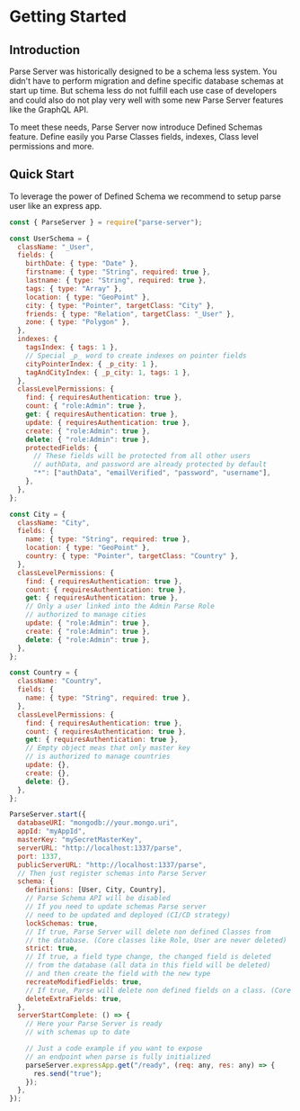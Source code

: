 # Getting Started

## Introduction

Parse Server was historically designed to be a schema less system. You didn't have to perform migration and define specific database schemas at start up time.
But schema less do not fulfill each use case of developers and could also do not play very well with some new Parse Server features like the GraphQL API.

To meet these needs, Parse Server now introduce Defined Schemas feature.
Define easily you Parse Classes fields, indexes, Class level permissions and more.

## Quick Start

To leverage the power of Defined Schema we recommend to setup parse user like an express app.

```js
const { ParseServer } = require("parse-server");

const UserSchema = {
  className: "_User",
  fields: {
    birthDate: { type: "Date" },
    firstname: { type: "String", required: true },
    lastname: { type: "String", required: true },
    tags: { type: "Array" },
    location: { type: "GeoPoint" },
    city: { type: "Pointer", targetClass: "City" },
    friends: { type: "Relation", targetClass: "_User" },
    zone: { type: "Polygon" },
  },
  indexes: {
    tagsIndex: { tags: 1 },
    // Special _p_ word to create indexes on pointer fields
    cityPointerIndex: { _p_city: 1 },
    tagAndCityIndex: { _p_city: 1, tags: 1 },
  },
  classLevelPermissions: {
    find: { requiresAuthentication: true },
    count: { "role:Admin": true },
    get: { requiresAuthentication: true },
    update: { requiresAuthentication: true },
    create: { "role:Admin": true },
    delete: { "role:Admin": true },
    protectedFields: {
      // These fields will be protected from all other users
      // authData, and password are already protected by default
      "*": ["authData", "emailVerified", "password", "username"],
    },
  },
};

const City = {
  className: "City",
  fields: {
    name: { type: "String", required: true },
    location: { type: "GeoPoint" },
    country: { type: "Pointer", targetClass: "Country" },
  },
  classLevelPermissions: {
    find: { requiresAuthentication: true },
    count: { requiresAuthentication: true },
    get: { requiresAuthentication: true },
    // Only a user linked into the Admin Parse Role
    // authorized to manage cities
    update: { "role:Admin": true },
    create: { "role:Admin": true },
    delete: { "role:Admin": true },
  },
};

const Country = {
  className: "Country",
  fields: {
    name: { type: "String", required: true },
  },
  classLevelPermissions: {
    find: { requiresAuthentication: true },
    count: { requiresAuthentication: true },
    get: { requiresAuthentication: true },
    // Empty object meas that only master key
    // is authorized to manage countries
    update: {},
    create: {},
    delete: {},
  },
};

ParseServer.start({
  databaseURI: "mongodb://your.mongo.uri",
  appId: "myAppId",
  masterKey: "mySecretMasterKey",
  serverURL: "http://localhost:1337/parse",
  port: 1337,
  publicServerURL: "http://localhost:1337/parse",
  // Then just register schemas into Parse Server
  schema: {
    definitions: [User, City, Country],
    // Parse Schema API will be disabled
    // If you need to update schemas Parse server
    // need to be updated and deployed (CI/CD strategy)
    lockSchemas: true,
    // If true, Parse Server will delete non defined Classes from
    // the database. (Core classes like Role, User are never deleted)
    strict: true,
    // If true, a field type change, the changed field is deleted
    // from the database (all data in this field will be deleted)
    // and then create the field with the new type
    recreateModifiedFields: true,
    // If true, Parse will delete non defined fields on a class. (Core fields are never deleted)
    deleteExtraFields: true,
  },
  serverStartComplete: () => {
    // Here your Parse Server is ready
    // with schemas up to date

    // Just a code example if you want to expose
    // an endpoint when parse is fully initialized
    parseServer.expressApp.get("/ready", (req: any, res: any) => {
      res.send("true");
    });
  },
});
```
